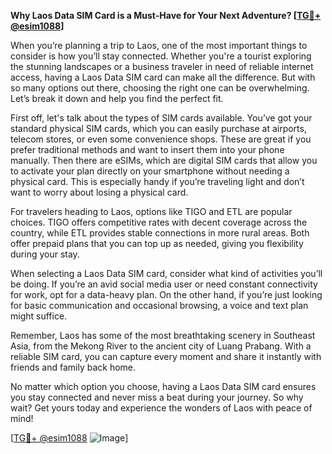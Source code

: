 **Why Laos Data SIM Card is a Must-Have for Your Next Adventure? [[TG💪+ @esim1088](https://t.me/s/esim1088)]**

When you’re planning a trip to Laos, one of the most important things to consider is how you’ll stay connected. Whether you're a tourist exploring the stunning landscapes or a business traveler in need of reliable internet access, having a Laos Data SIM card can make all the difference. But with so many options out there, choosing the right one can be overwhelming. Let’s break it down and help you find the perfect fit.

First off, let's talk about the types of SIM cards available. You’ve got your standard physical SIM cards, which you can easily purchase at airports, telecom stores, or even some convenience shops. These are great if you prefer traditional methods and want to insert them into your phone manually. Then there are eSIMs, which are digital SIM cards that allow you to activate your plan directly on your smartphone without needing a physical card. This is especially handy if you’re traveling light and don’t want to worry about losing a physical card.

For travelers heading to Laos, options like TIGO and ETL are popular choices. TIGO offers competitive rates with decent coverage across the country, while ETL provides stable connections in more rural areas. Both offer prepaid plans that you can top up as needed, giving you flexibility during your stay.

When selecting a Laos Data SIM card, consider what kind of activities you’ll be doing. If you’re an avid social media user or need constant connectivity for work, opt for a data-heavy plan. On the other hand, if you’re just looking for basic communication and occasional browsing, a voice and text plan might suffice.

Remember, Laos has some of the most breathtaking scenery in Southeast Asia, from the Mekong River to the ancient city of Luang Prabang. With a reliable SIM card, you can capture every moment and share it instantly with friends and family back home.

No matter which option you choose, having a Laos Data SIM card ensures you stay connected and never miss a beat during your journey. So why wait? Get yours today and experience the wonders of Laos with peace of mind! 

[[TG💪+ @esim1088](https://t.me/s/esim1088) ![Image](https://i.postimg.cc/Y0z9fWf4/image.png)]